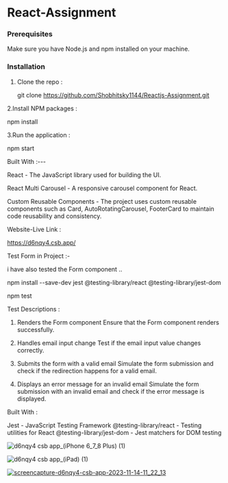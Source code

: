 # React-Assignment

### Prerequisites

Make sure you have Node.js and npm installed on your machine.

### Installation

1. Clone the repo :

   git clone https://github.com/Shobhitsky1144/Reactjs-Assignment.git

2.Install NPM packages :

npm install

3.Run the application :

npm start

Built With :---

React - The JavaScript library used for building the UI.

React Multi Carousel - A responsive carousel component for React.

Custom Reusable Components - The project uses custom reusable components such as Card, AutoRotatingCarousel, FooterCard  to maintain code reusability and consistency.

Website-Live Link :

https://d6nqy4.csb.app/

Test Form in Project :-

i have also tested the Form component ..

npm install --save-dev jest @testing-library/react @testing-library/jest-dom

npm test

Test Descriptions :

1. Renders the Form component
Ensure that the Form component renders successfully.

2. Handles email input change
Test if the email input value changes correctly.

3. Submits the form with a valid email
Simulate the form submission and check if the redirection happens for a valid email.

4. Displays an error message for an invalid email
Simulate the form submission with an invalid email and check if the error message is displayed.

Built With :

Jest - JavaScript Testing Framework
@testing-library/react - Testing utilities for React
@testing-library/jest-dom - Jest matchers for DOM testing

![d6nqy4 csb app_(iPhone 6_7_8 Plus) (1)](https://github.com/Shobhitsky1144/Reactjs-Assignment/assets/72183704/688fc021-c65b-4fd9-89a8-39a70a2290f9)

![d6nqy4 csb app_(iPad) (1)](https://github.com/Shobhitsky1144/Reactjs-Assignment/assets/72183704/85d2c2e3-660c-4993-9bc0-eb9502e950ad)

[
![screencapture-d6nqy4-csb-app-2023-11-14-11_22_13](https://github.com/Shobhitsky1144/Reactjs-Assignment/assets/72183704/8e0fb18f-b204-4c9f-821d-06936cc4cb35)
](url)

